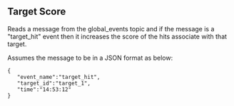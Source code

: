 ## Target Score 

Reads a message from the global_events topic and if the message is a "target_hit" event then it increases the score of the hits associate with that target.

Assumes the message to be in a JSON format as below:

```
{  
   "event_name":"target_hit",
   "target_id":"target_1",
   "time":"14:53:12"
}
```